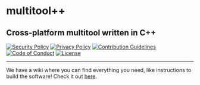 # multitool++

## Cross-platform multitool written in C++

[![Security Policy](https://img.shields.io/badge/SECURITY_POLICY-navy?style=for-the-badge)](./SECURITY.md)
[![Privacy Policy](https://img.shields.io/badge/PRIVACY_POLICY-navy?style=for-the-badge)](./PRIVACY.md)
[![Contribution Guidelines](https://img.shields.io/badge/CONTRIBUTING-navy?style=for-the-badge)](./CONTRIBUTING.md)
[![Code of Conduct](https://img.shields.io/badge/CODE_OF_CONDUCT-navy?style=for-the-badge)](./CODE_OF_CONDUCT.md)
[![License](https://img.shields.io/badge/GPL--3.0_LICENSE-navy?style=for-the-badge)](./LICENSE)

---

We have a wiki where you can find everything you need, like instructions to build the software! Check it out [here](https://multitoolplusplus.codeberg.page/wiki).